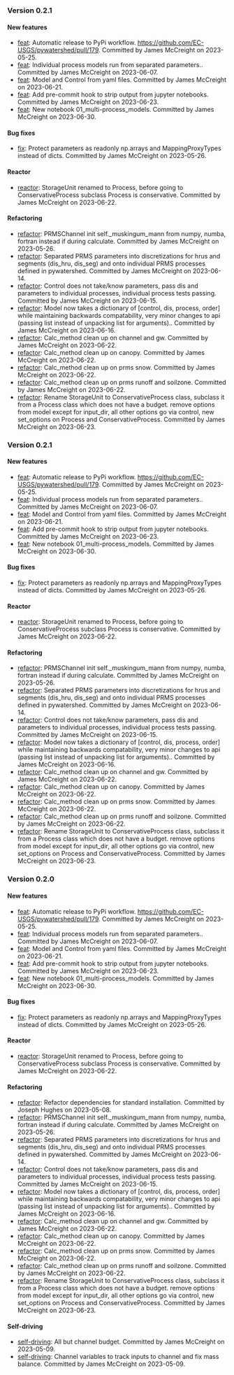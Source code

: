 ### Version 0.2.1

#### New features

* [feat](https://github.com/EC-USGS/pywatershed/commit/bf763b7ab21f9f0641155e111e1c081d5606f3c3): Automatic release to PyPi workflow. https://github.com/EC-USGS/pywatershed/pull/179. Committed by James McCreight on 2023-05-25.
* [feat](https://github.com/EC-USGS/pywatershed/commit/3b085e29db2ca8901a355187991e9d6df8084955): Individual process models run from separated parameters.. Committed by James McCreight on 2023-06-07.
* [feat](https://github.com/EC-USGS/pywatershed/commit/916ff976167ffb99dd1e7a45f2df8033b6233611): Model and Control from yaml files. Committed by James McCreight on 2023-06-21.
* [feat](https://github.com/EC-USGS/pywatershed/commit/998efbaf84320dda0f545bac3e8931ff211c5dee): Add pre-commit hook to strip output from jupyter notebooks. Committed by James McCreight on 2023-06-23.
* [feat](https://github.com/EC-USGS/pywatershed/commit/f53a5a96e934e6121bded7fe4a8bf452cd9e63d0): New notebook 01_multi-process_models. Committed by James McCreight on 2023-06-30.

#### Bug fixes

* [fix](https://github.com/EC-USGS/pywatershed/commit/9c92dabb9aeca2c0281bd9c6e3ac2742ff3e1526): Protect parameters as readonly np.arrays and MappingProxyTypes instead of dicts. Committed by James McCreight on 2023-05-26.

#### Reactor

* [reactor](https://github.com/EC-USGS/pywatershed/commit/c42808eb8f6e234f3999eb4fd0b777e77d008b2a): StorageUnit renamed to Process, before going to ConservativeProcess subclass Process is conservative. Committed by James McCreight on 2023-06-22.

#### Refactoring

* [refactor](https://github.com/EC-USGS/pywatershed/commit/e01099277e8e42bd8a5b900eca3ad9170debf910): PRMSChannel init self._muskingum_mann from numpy, numba, fortran instead if during calculate. Committed by James McCreight on 2023-05-26.
* [refactor](https://github.com/EC-USGS/pywatershed/commit/c5a0ce10f3bf487d7cd508d7daac9494d92102ce): Separated PRMS parameters into discretizations for hrus and segments (dis_hru, dis_seg) and onto individual PRMS processes defined in pywatershed. Committed by James McCreight on 2023-06-14.
* [refactor](https://github.com/EC-USGS/pywatershed/commit/6be7331a8ec40835d7f0a4061c4b9cf5285b5e68): Control does not take/know parameters, pass dis and parameters to individual processes, individual process tests passing. Committed by James McCreight on 2023-06-15.
* [refactor](https://github.com/EC-USGS/pywatershed/commit/afbe91c296f3f78e211e7fa75e2c2dc81fd5375d): Model now takes a dictionary of [control, dis, process, order] while maintaining backwards compatability, very minor changes to api (passing list instead of unpacking list for arguments).. Committed by James McCreight on 2023-06-16.
* [refactor](https://github.com/EC-USGS/pywatershed/commit/cc44610c2d1c665336fe33074e4bd8d0908c2c0c): Calc_method clean up on channel and gw. Committed by James McCreight on 2023-06-22.
* [refactor](https://github.com/EC-USGS/pywatershed/commit/ff872fabfd406ddcf96653e7434034402c9e00ba): Calc_method clean up on canopy. Committed by James McCreight on 2023-06-22.
* [refactor](https://github.com/EC-USGS/pywatershed/commit/7310f2c7e8194bcfd5465f985dd411cebdd5b7f1): Calc_method clean up on prms snow. Committed by James McCreight on 2023-06-22.
* [refactor](https://github.com/EC-USGS/pywatershed/commit/cedd1e72f9a464e758e98698a514ea874dc63d15): Calc_method clean up on prms runoff and soilzone. Committed by James McCreight on 2023-06-22.
* [refactor](https://github.com/EC-USGS/pywatershed/commit/a78c75ab8fec90501dcb3a1d30fa63df48a23f63): Rename StorageUnit to ConservativeProcess class, subclass it from a Process class which does not have a budget. remove options from model except for input_dir, all other options go via control, new set_options on Process and ConservativeProcess. Committed by James McCreight on 2023-06-23.

### Version 0.2.1

#### New features

* [feat](https://github.com/EC-USGS/pywatershed/commit/bf763b7ab21f9f0641155e111e1c081d5606f3c3): Automatic release to PyPi workflow. https://github.com/EC-USGS/pywatershed/pull/179. Committed by James McCreight on 2023-05-25.
* [feat](https://github.com/EC-USGS/pywatershed/commit/3b085e29db2ca8901a355187991e9d6df8084955): Individual process models run from separated parameters.. Committed by James McCreight on 2023-06-07.
* [feat](https://github.com/EC-USGS/pywatershed/commit/916ff976167ffb99dd1e7a45f2df8033b6233611): Model and Control from yaml files. Committed by James McCreight on 2023-06-21.
* [feat](https://github.com/EC-USGS/pywatershed/commit/998efbaf84320dda0f545bac3e8931ff211c5dee): Add pre-commit hook to strip output from jupyter notebooks. Committed by James McCreight on 2023-06-23.
* [feat](https://github.com/EC-USGS/pywatershed/commit/f53a5a96e934e6121bded7fe4a8bf452cd9e63d0): New notebook 01_multi-process_models. Committed by James McCreight on 2023-06-30.

#### Bug fixes

* [fix](https://github.com/EC-USGS/pywatershed/commit/9c92dabb9aeca2c0281bd9c6e3ac2742ff3e1526): Protect parameters as readonly np.arrays and MappingProxyTypes instead of dicts. Committed by James McCreight on 2023-05-26.

#### Reactor

* [reactor](https://github.com/EC-USGS/pywatershed/commit/c42808eb8f6e234f3999eb4fd0b777e77d008b2a): StorageUnit renamed to Process, before going to ConservativeProcess subclass Process is conservative. Committed by James McCreight on 2023-06-22.

#### Refactoring

* [refactor](https://github.com/EC-USGS/pywatershed/commit/e01099277e8e42bd8a5b900eca3ad9170debf910): PRMSChannel init self._muskingum_mann from numpy, numba, fortran instead if during calculate. Committed by James McCreight on 2023-05-26.
* [refactor](https://github.com/EC-USGS/pywatershed/commit/c5a0ce10f3bf487d7cd508d7daac9494d92102ce): Separated PRMS parameters into discretizations for hrus and segments (dis_hru, dis_seg) and onto individual PRMS processes defined in pywatershed. Committed by James McCreight on 2023-06-14.
* [refactor](https://github.com/EC-USGS/pywatershed/commit/6be7331a8ec40835d7f0a4061c4b9cf5285b5e68): Control does not take/know parameters, pass dis and parameters to individual processes, individual process tests passing. Committed by James McCreight on 2023-06-15.
* [refactor](https://github.com/EC-USGS/pywatershed/commit/afbe91c296f3f78e211e7fa75e2c2dc81fd5375d): Model now takes a dictionary of [control, dis, process, order] while maintaining backwards compatability, very minor changes to api (passing list instead of unpacking list for arguments).. Committed by James McCreight on 2023-06-16.
* [refactor](https://github.com/EC-USGS/pywatershed/commit/cc44610c2d1c665336fe33074e4bd8d0908c2c0c): Calc_method clean up on channel and gw. Committed by James McCreight on 2023-06-22.
* [refactor](https://github.com/EC-USGS/pywatershed/commit/ff872fabfd406ddcf96653e7434034402c9e00ba): Calc_method clean up on canopy. Committed by James McCreight on 2023-06-22.
* [refactor](https://github.com/EC-USGS/pywatershed/commit/7310f2c7e8194bcfd5465f985dd411cebdd5b7f1): Calc_method clean up on prms snow. Committed by James McCreight on 2023-06-22.
* [refactor](https://github.com/EC-USGS/pywatershed/commit/cedd1e72f9a464e758e98698a514ea874dc63d15): Calc_method clean up on prms runoff and soilzone. Committed by James McCreight on 2023-06-22.
* [refactor](https://github.com/EC-USGS/pywatershed/commit/a78c75ab8fec90501dcb3a1d30fa63df48a23f63): Rename StorageUnit to ConservativeProcess class, subclass it from a Process class which does not have a budget. remove options from model except for input_dir, all other options go via control, new set_options on Process and ConservativeProcess. Committed by James McCreight on 2023-06-23.

### Version 0.2.0

#### New features

* [feat](https://github.com/EC-USGS/pywatershed/commit/bf763b7ab21f9f0641155e111e1c081d5606f3c3): Automatic release to PyPi workflow. https://github.com/EC-USGS/pywatershed/pull/179. Committed by James McCreight on 2023-05-25.
* [feat](https://github.com/EC-USGS/pywatershed/commit/3b085e29db2ca8901a355187991e9d6df8084955): Individual process models run from separated parameters.. Committed by James McCreight on 2023-06-07.
* [feat](https://github.com/EC-USGS/pywatershed/commit/916ff976167ffb99dd1e7a45f2df8033b6233611): Model and Control from yaml files. Committed by James McCreight on 2023-06-21.
* [feat](https://github.com/EC-USGS/pywatershed/commit/998efbaf84320dda0f545bac3e8931ff211c5dee): Add pre-commit hook to strip output from jupyter notebooks. Committed by James McCreight on 2023-06-23.
* [feat](https://github.com/EC-USGS/pywatershed/commit/f53a5a96e934e6121bded7fe4a8bf452cd9e63d0): New notebook 01_multi-process_models. Committed by James McCreight on 2023-06-30.

#### Bug fixes

* [fix](https://github.com/EC-USGS/pywatershed/commit/9c92dabb9aeca2c0281bd9c6e3ac2742ff3e1526): Protect parameters as readonly np.arrays and MappingProxyTypes instead of dicts. Committed by James McCreight on 2023-05-26.

#### Reactor

* [reactor](https://github.com/EC-USGS/pywatershed/commit/c42808eb8f6e234f3999eb4fd0b777e77d008b2a): StorageUnit renamed to Process, before going to ConservativeProcess subclass Process is conservative. Committed by James McCreight on 2023-06-22.

#### Refactoring

* [refactor](https://github.com/EC-USGS/pywatershed/commit/c82b98a528b33b6e81cf29a8234b6bf13c612e85): Refactor dependencies for standard installation. Committed by Joseph Hughes on 2023-05-08.
* [refactor](https://github.com/EC-USGS/pywatershed/commit/e01099277e8e42bd8a5b900eca3ad9170debf910): PRMSChannel init self._muskingum_mann from numpy, numba, fortran instead if during calculate. Committed by James McCreight on 2023-05-26.
* [refactor](https://github.com/EC-USGS/pywatershed/commit/c5a0ce10f3bf487d7cd508d7daac9494d92102ce): Separated PRMS parameters into discretizations for hrus and segments (dis_hru, dis_seg) and onto individual PRMS processes defined in pywatershed. Committed by James McCreight on 2023-06-14.
* [refactor](https://github.com/EC-USGS/pywatershed/commit/6be7331a8ec40835d7f0a4061c4b9cf5285b5e68): Control does not take/know parameters, pass dis and parameters to individual processes, individual process tests passing. Committed by James McCreight on 2023-06-15.
* [refactor](https://github.com/EC-USGS/pywatershed/commit/afbe91c296f3f78e211e7fa75e2c2dc81fd5375d): Model now takes a dictionary of [control, dis, process, order] while maintaining backwards compatability, very minor changes to api (passing list instead of unpacking list for arguments).. Committed by James McCreight on 2023-06-16.
* [refactor](https://github.com/EC-USGS/pywatershed/commit/cc44610c2d1c665336fe33074e4bd8d0908c2c0c): Calc_method clean up on channel and gw. Committed by James McCreight on 2023-06-22.
* [refactor](https://github.com/EC-USGS/pywatershed/commit/ff872fabfd406ddcf96653e7434034402c9e00ba): Calc_method clean up on canopy. Committed by James McCreight on 2023-06-22.
* [refactor](https://github.com/EC-USGS/pywatershed/commit/7310f2c7e8194bcfd5465f985dd411cebdd5b7f1): Calc_method clean up on prms snow. Committed by James McCreight on 2023-06-22.
* [refactor](https://github.com/EC-USGS/pywatershed/commit/cedd1e72f9a464e758e98698a514ea874dc63d15): Calc_method clean up on prms runoff and soilzone. Committed by James McCreight on 2023-06-22.
* [refactor](https://github.com/EC-USGS/pywatershed/commit/a78c75ab8fec90501dcb3a1d30fa63df48a23f63): Rename StorageUnit to ConservativeProcess class, subclass it from a Process class which does not have a budget. remove options from model except for input_dir, all other options go via control, new set_options on Process and ConservativeProcess. Committed by James McCreight on 2023-06-23.

#### Self-driving

* [self-driving](https://github.com/EC-USGS/pywatershed/commit/9848b905c85bdba11fc41f54f3e93ab3e65da01e): All but channel budget. Committed by James McCreight on 2023-05-09.
* [self-driving](https://github.com/EC-USGS/pywatershed/commit/33cdd89375640960ad7cd69796ddda16061b40fb): Channel variables to track inputs to channel and fix mass balance. Committed by James McCreight on 2023-05-09.

